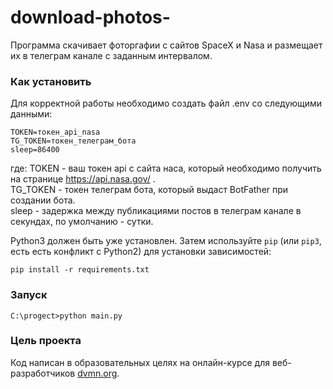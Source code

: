# download-photos-
Программа скачивает фоторгафии с сайтов SpaceX и Nasa и размещает их в телеграм канале с заданным интервалом.

### Как установить

Для корректной работы необходимо создать файл .env со следующими данными:
```
TOKEN=токен_api_nasa
TG_TOKEN=токен_телеграм_бота
sleep=86400
```
где:
 TOKEN - ваш токен api с сайта наса, который необходимо получить на странице https://api.nasa.gov/ .  
 TG_TOKEN - токен телеграм бота, который выдаст BotFather при создании бота.  
 sleep - задержка между публикациями постов в телеграм канале в секундах, по умолчанию - сутки.

Python3 должен быть уже установлен. 
Затем используйте `pip` (или `pip3`, есть есть конфликт с Python2) для установки зависимостей:
```
pip install -r requirements.txt
```

### Запуск

```
C:\progect>python main.py
```

### Цель проекта

Код написан в образовательных целях на онлайн-курсе для веб-разработчиков [dvmn.org](https://dvmn.org/).
